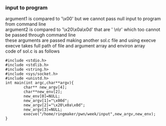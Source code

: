 ### input to program
argument1 is compared to '\x00' but we cannot pass null input to program from command line <br />
argument2 is compared to '\x20\x0a\x0d' that are ' \n\r' which too cannot be passed through command line <br />
these arguments are passed making another sol.c file and using execve <br />
execve takes full path of file and argument array and environ array <br />
code of sol.c is as follows 
```
#include <stdio.h>
#include <stdlib.h>
#include <string.h>
#include <sys/socket.h>
#include <unistd.h>
int main(int argc,char**argv){
        char** new_argv[4];
        char**new_env[2];
        new_env[0]=NULL;
        new_argv[1]="\x00d";
        new_argv[2]="\x20\x0a\x0d";
        new_argv[3]=NULL;
        execve("/home/ringmaker/pwn/week/input",new_argv,new_env);
}
```

